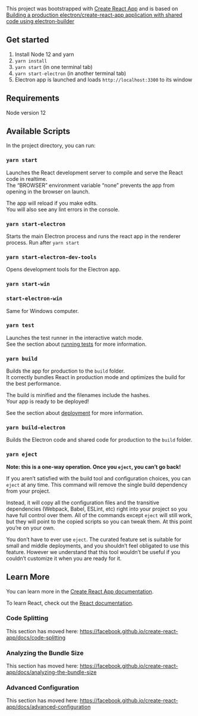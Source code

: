 This project was bootstrapped with [Create React App](https://github.com/facebook/create-react-app) and is based on
[Building a production electron/create-react-app application with shared code using electron-builder](https://medium.com/@johndyer24/building-a-production-electron-create-react-app-application-with-shared-code-using-electron-builder-c1f70f0e2649)

## Get started

1. Install Node 12 and yarn
1. `yarn install`
1. `yarn start` (in one terminal tab)
1. `yarn start-electron` (in another terminal tab)
1. Electron app is launched and loads `http://localhost:3300` to its window

## Requirements

Node version 12

## Available Scripts

In the project directory, you can run:

### `yarn start`

Launches the React development server to compile and serve the React code in realtime.<br />
The “BROWSER” environment variable “none” prevents the app from opening in the browser on launch.<br />

The app will reload if you make edits.<br />
You will also see any lint errors in the console.

### `yarn start-electron`

Starts the main Electron process and runs the react app in the renderer process.
Run after `yarn start`

### `yarn start-electron-dev-tools`

Opens development tools for the Electron app.

### `yarn start-win`
### `start-electron-win`

Same for Windows computer.

### `yarn test`

Launches the test runner in the interactive watch mode.<br />
See the section about [running tests](https://facebook.github.io/create-react-app/docs/running-tests) for more information.

### `yarn build`

Builds the app for production to the `build` folder.<br />
It correctly bundles React in production mode and optimizes the build for the best performance.

The build is minified and the filenames include the hashes.<br />
Your app is ready to be deployed!

See the section about [deployment](https://facebook.github.io/create-react-app/docs/deployment) for more information.

### `yarn build-electron`

Builds the Electron code and shared code for production to the `build` folder.<br />

### `yarn eject`

**Note: this is a one-way operation. Once you `eject`, you can’t go back!**

If you aren’t satisfied with the build tool and configuration choices, you can `eject` at any time. This command will remove the single build dependency from your project.

Instead, it will copy all the configuration files and the transitive dependencies (Webpack, Babel, ESLint, etc) right into your project so you have full control over them. All of the commands except `eject` will still work, but they will point to the copied scripts so you can tweak them. At this point you’re on your own.

You don’t have to ever use `eject`. The curated feature set is suitable for small and middle deployments, and you shouldn’t feel obligated to use this feature. However we understand that this tool wouldn’t be useful if you couldn’t customize it when you are ready for it.

## Learn More

You can learn more in the [Create React App documentation](https://facebook.github.io/create-react-app/docs/getting-started).

To learn React, check out the [React documentation](https://reactjs.org/).

### Code Splitting

This section has moved here: https://facebook.github.io/create-react-app/docs/code-splitting

### Analyzing the Bundle Size

This section has moved here: https://facebook.github.io/create-react-app/docs/analyzing-the-bundle-size

### Advanced Configuration

This section has moved here: https://facebook.github.io/create-react-app/docs/advanced-configuration
